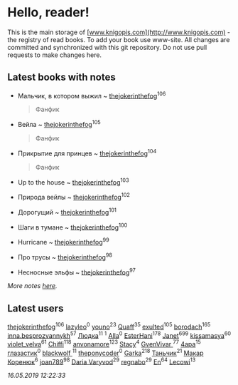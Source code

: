 # Hello, reader!
This is the main storage of [www.knigopis.com](http://www.knigopis.com) - the registry of read books.
To add your book use www-site. All changes are committed and synchronized with this git repository.
Do not use pull requests to make changes here.


## Latest books with notes
* Мальчик, в котором выжил ~ [thejokerinthefog](users/317/317244423-vkontakte)<sup>106</sup>
    > Фанфик

* Вейла ~ [thejokerinthefog](users/317/317244423-vkontakte)<sup>105</sup>
    > Фанфик

* Прикрытие для принцев ~ [thejokerinthefog](users/317/317244423-vkontakte)<sup>104</sup>
    > Фанфик

* Up to the house ~ [thejokerinthefog](users/317/317244423-vkontakte)<sup>103</sup>

* Природа вейлы ~ [thejokerinthefog](users/317/317244423-vkontakte)<sup>102</sup>

* Дорогущий ~ [thejokerinthefog](users/317/317244423-vkontakte)<sup>101</sup>

* Шаги в тумане ~ [thejokerinthefog](users/317/317244423-vkontakte)<sup>100</sup>

* Hurricane ~ [thejokerinthefog](users/317/317244423-vkontakte)<sup>99</sup>

* Про трусы ~ [thejokerinthefog](users/317/317244423-vkontakte)<sup>98</sup>

* Несносные эльфы ~ [thejokerinthefog](users/317/317244423-vkontakte)<sup>97</sup>


_More notes [here](latest_books_with_notes.md)._


## Latest users
[thejokerinthefog](users/317/317244423-vkontakte)<sup>106</sup> 
[lazyleo](users/116/116845519572391639637-google)<sup>0</sup> 
[youno](users/302/302928912-vkontakte)<sup>23</sup> 
[Quaff](users/122/12267158-vkontakte)<sup>35</sup> 
[exulted](users/100/100599204551896265722-google)<sup>105</sup> 
[borodach](users/157/15706320-vkontakte)<sup>165</sup> 
[inna.besprozvannykh](users/733/73323849-yandex)<sup>57</sup> 
[Людка](users/111/111038749-vkontakte)<sup>11</sup> 
[](users/114/114792281744850455512-google)<sup>1</sup> 
[Alla](users/103/103352250712959229257-google)<sup>0</sup> 
[EsterHani](users/305/30558181-vkontakte)<sup>178</sup> 
[Janet](users/108/108113656204404967440-google)<sup>699</sup> 
[kissamasya](users/684/68439978-vkontakte)<sup>60</sup> 
[violet_velva](users/116/116961712580551399099-google)<sup>61</sup> 
[Chiffi](users/105/105831994080785626680-google)<sup>118</sup> 
[anvonamore](users/595/5957175-vkontakte)<sup>123</sup> 
[Stacy](users/309/30902475-vkontakte)<sup>4</sup> 
[GvenVivar ](users/158/158266434925901-facebook)<sup>77</sup> 
[4apa](users/117/117392596378069249667-google)<sup>15</sup> 
[глазастик](users/115/115257673890455357280-google)<sup>0</sup> 
[blackwolf ](users/236/236639644-vkontakte)<sup>11</sup> 
[theponycoder](users/195/195144442-vkontakte)<sup>0</sup> 
[Garka](users/115/115753719718250012620-google)<sup>218</sup> 
[Таньчик](users/209/2096581563762610-facebook)<sup>21</sup> 
[Макар Коренюк](users/126/126368737-vkontakte)<sup>6</sup> 
[joan789](users/240/2401650-vkontakte)<sup>98</sup> 
[Daria Varyvod](users/829/829893410524253-facebook)<sup>29</sup> 
[regnabo](users/870/870059322-yandex)<sup>29</sup> 
[En](users/333/333646551-vkontakte)<sup>64</sup> 
[Lecowi](users/521/521873425-vkontakte)<sup>13</sup> 


_16.05.2019 12:22:33_

